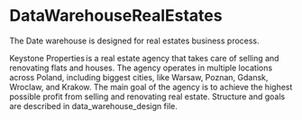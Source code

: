 # DataWarehouseRealEstates
The Date warehouse is designed for real estates business process.

Keystone Properties is a real estate agency that takes care of selling and renovating flats and houses. The agency operates in multiple locations across Poland, including biggest cities, like Warsaw, Poznan, Gdansk, Wroclaw, and Krakow. The main goal of the agency is to achieve the highest possible profit from selling and renovating real estate.
Structure and goals are described in data_warehouse_design file.




